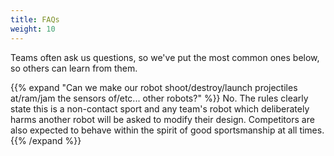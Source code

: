 ```yaml
---
title: FAQs
weight: 10
---
```


Teams often ask us questions, so we've put the most common ones below, so others can learn from them.

{{% expand "Can we make our robot shoot/destroy/launch projectiles at/ram/jam the sensors of/etc... other robots?" %}}
No. The rules clearly state this is a non-contact sport and any team's robot which deliberately harms another robot will be asked to modify their design. Competitors are also expected to behave within the spirit of good sportsmanship at all times.
{{% /expand %}}
